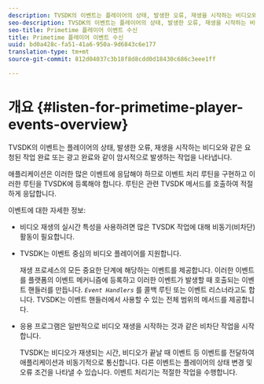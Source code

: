 ```yaml
---
description: TVSDK의 이벤트는 플레이어의 상태, 발생한 오류, 재생을 시작하는 비디오와 같은 요청된 작업 완료 또는 광고 완료와 같이 암시적으로 발생하는 작업을 나타냅니다.
seo-description: TVSDK의 이벤트는 플레이어의 상태, 발생한 오류, 재생을 시작하는 비디오와 같은 요청된 작업 완료 또는 광고 완료와 같이 암시적으로 발생하는 작업을 나타냅니다.
seo-title: Primetime 플레이어 이벤트 수신
title: Primetime 플레이어 이벤트 수신
uuid: bd0a428c-fa51-41a6-950a-9d6843c6e177
translation-type: tm+mt
source-git-commit: 812d04037c3b18f8d8cdd0d18430c686c3eee1ff

---
```



# 개요 {#listen-for-primetime-player-events-overview}

TVSDK의 이벤트는 플레이어의 상태, 발생한 오류, 재생을 시작하는 비디오와 같은 요청된 작업 완료 또는 광고 완료와 같이 암시적으로 발생하는 작업을 나타냅니다.

애플리케이션은 이러한 많은 이벤트에 응답해야 하므로 이벤트 처리 루틴을 구현하고 이러한 루틴을 TVSDK에 등록해야 합니다. 루틴은 관련 TVSDK 메서드를 호출하여 적절하게 응답합니다.

이벤트에 대한 자세한 정보:

* 비디오 재생의 실시간 특성을 사용하려면 많은 TVSDK 작업에 대해 비동기(비차단) 활동이 필요합니다.
* TVSDK는 이벤트 중심의 비디오 플레이어를 지원합니다.

   재생 프로세스의 모든 중요한 단계에 해당하는 이벤트를 제공합니다. 이러한 이벤트를 플랫폼의 이벤트 메커니즘에 등록하고 이러한 이벤트가 발생할 때 호출되는 이벤트 핸들러를 만듭니다. *`Event Handlers`* 를 콜백 루틴 또는 이벤트 리스너라고도 합니다. TVSDK는 이벤트 핸들러에서 사용할 수 있는 전체 범위의 메서드를 제공합니다.
* 응용 프로그램은 일반적으로 비디오 재생을 시작하는 것과 같은 비차단 작업을 시작합니다.

   TVSDK는 비디오가 재생되는 시간, 비디오가 끝날 때 이벤트 등 이벤트를 전달하여 애플리케이션과 비동기적으로 통신합니다. 다른 이벤트는 플레이어의 상태 변경 및 오류 조건을 나타낼 수 있습니다. 이벤트 처리기는 적절한 작업을 수행합니다.